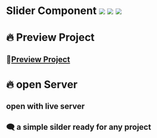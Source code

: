 # Slider Component ![](https://img.shields.io/badge/-html5-orange) ![](https://img.shields.io/badge/-javascript-yellow) ![](https://img.shields.io/badge/-css-blue)

# 🔥 Preview Project

## 🚀[Preview Project](https://crisger.github.io/slider/)

# 🔥 open Server

## open with live server

## 🗨️ a simple silder ready for any project
